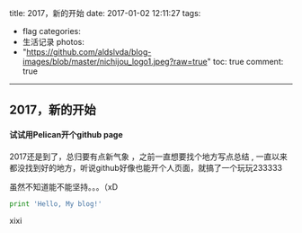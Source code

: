 title: 2017，新的开始
date: 2017-01-02 12:11:27
tags:
- flag
categories:
- 生活记录
photos:	 
- "https://github.com/aldslvda/blog-images/blob/master/nichijou_logo1.jpeg?raw=true"
toc: true
comment: true
---

## 2017，新的开始
#### 试试用Pelican开个github page
2017还是到了，总归要有点新气象 ，之前一直想要找个地方写点总结 , 一直以来都没找到好的地方，听说github好像也能开个人页面，就搞了一个玩玩233333   

虽然不知道能不能坚持。。。（xD

```python
print 'Hello, My blog!'
```
xixi

 